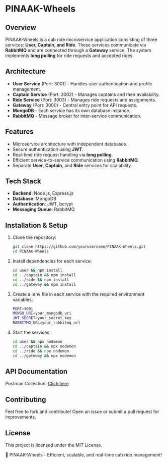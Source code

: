 # PINAAK-Wheels

## Overview
PINAAK-Wheels is a cab ride microservice application consisting of three services: **User, Captain, and Ride**. These services communicate via **RabbitMQ** and are connected through a **Gateway** service. The system implements **long polling** for ride requests and accepted rides.

## Architecture
- **User Service** (Port: 3001) - Handles user authentication and profile management.
- **Captain Service** (Port: 3002) - Manages captains and their availability.
- **Ride Service** (Port: 3003) - Manages ride requests and assignments.
- **Gateway** (Port: 3000) - Central entry point for API requests.
- **MongoDB** - Each service has its own database instance.
- **RabbitMQ** - Message broker for inter-service communication.

## Features
- Microservice architecture with independent databases.
- Secure authentication using **JWT**.
- Real-time ride request handling via **long polling**.
- Efficient service-to-service communication using **RabbitMQ**.
- Separate **User**, **Captain**, and **Ride** services for scalability.

## Tech Stack
- **Backend**: Node.js, Express.js
- **Database**: MongoDB
- **Authentication**: JWT, bcrypt
- **Messaging Queue**: RabbitMQ

## Installation & Setup
1. Clone the repository:
   ```sh
   git clone https://github.com/yourusername/PINAAK-Wheels.git
   cd PINAAK-Wheels
   
2. Install dependencies for each service:
    ```sh
    cd user && npm install
    cd ../captain && npm install
    cd ../ride && npm install
    cd ../gateway && npm install
    
3. Create a .env file in each service with the required environment variables:
   ```sh
   PORT=3001
   MONGO_URI=your_mongodb_uri
   JWT_SECRET=your_secret_key
   RABBITMQ_URL=your_rabbitmq_url
   
5. Start the services:
   ```sh
   cd user && npx nodemon
   cd ../captain && npx nodemon
   cd ../ride && npx nodemon
   cd ../gateway && npx nodemon

## API Documentation
Postman Collection: [Click here]([your-postman-collection-url](https://www.postman.com/winter-shuttle-93397/pinaak-wheels/overview))


## Contributing
Feel free to fork and contribute! Open an issue or submit a pull request for improvements.

## License
This project is licensed under the MIT License.

🚀 PINAAK-Wheels - Efficient, scalable, and real-time cab ride management!

